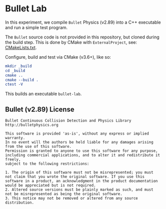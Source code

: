 # Bullet Lab

In this experiment, we compile `Bullet` Physics (v2.89) into a C++ executable and run a simple test program.

The `Bullet` source code is not provided in this repository, but cloned during the build step. This is done by CMake with `ExternalProject`, see: [CMakeLists.txt](CMakeLists.txt).

Configure, build and test via CMake (v3.6+), like so:

```cmake
mkdir _build
cd _build
cmake ..
cmake --build .
ctest -V
```

This builds an executable `bullet-lab`.

## Bullet (v2.89) License

    Bullet Continuous Collision Detection and Physics Library
    http://bulletphysics.org

    This software is provided 'as-is', without any express or implied warranty.
    In no event will the authors be held liable for any damages arising from the use of this software.
    Permission is granted to anyone to use this software for any purpose,
    including commercial applications, and to alter it and redistribute it freely,
    subject to the following restrictions:

    1. The origin of this software must not be misrepresented; you must not claim that you wrote the original software. If you use this software in a product, an acknowledgment in the product documentation would be appreciated but is not required.
    2. Altered source versions must be plainly marked as such, and must not be misrepresented as being the original software.
    3. This notice may not be removed or altered from any source distribution.
